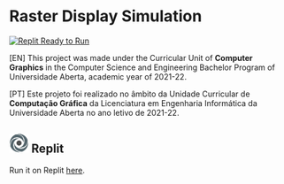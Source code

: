 # Raster Display Simulation

[![Replit Ready to Run](https://img.shields.io/badge/Replit-Ready_to_Run-informational?logo=replit&labelColor=white)](https://UAbrasterDisplaySimulation.diogoantao.repl.co)

[EN] This project was made under the Curricular Unit of **Computer Graphics** in the Computer Science and Engineering Bachelor Program of Universidade Aberta, academic year of 2021-22.

[PT] Este projeto foi realizado no âmbito da Unidade Curricular de **Computação Gráfica** da Licenciatura em Engenharia Informática da Universidade Aberta no ano letivo de 2021-22.

## <a href="https://replit.com/"><img src="https://raw.githubusercontent.com/4ntony4/UAb/bd3ceaf8d913be6d447fa2705434bc1b7de3261d/img/logos/replit/replit_logo.svg" alt="Replit" width="35"></a> Replit
Run it on Replit [here](https://UAbrasterDisplaySimulation.diogoantao.repl.co).
